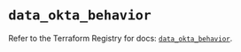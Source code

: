 # `data_okta_behavior`

Refer to the Terraform Registry for docs: [`data_okta_behavior`](https://registry.terraform.io/providers/okta/okta/4.15.0/docs/data-sources/behavior).
